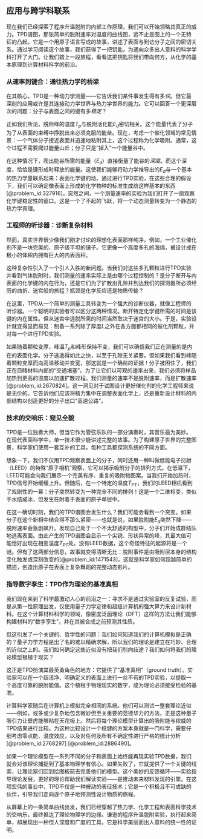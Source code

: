 ## 应用与跨学科联系

现在我们已经探索了程序升温脱附的内部工作原理，我们可以开始领略其真正的威力。TPD谱图，那张简单的脱附速率对温度的曲线图，远不止是图上的一个无特征的凸起。它是一个用原子语言写成的故事，讲述了表面与到访分子之间的密切关系。通过学习阅读这个故事，我们获得了一把钥匙，为通向众多出人意料的科学学科打开了大门。让我们踏上一段旅程，看看这把钥匙将我们带向何方，从化学的基本原理到计算材料科学的前沿。

### 从速率到键合：通往热力学的桥梁

在其核心，TPD是一种动力学测量——它告诉我们某件事发生得有多*快*。但它最深刻的应用或许是其连接动力学世界与热力学世界的能力。它可以回答一个更深层次的问题：分子与表面之间的键有多*稳定*？

正如我们所见，脱附峰的温度$T_p$与脱附活化能$E_d$密切相关。这个能量代表了分子为了从表面的束缚中挣脱出来必须克服的能垒。现在，考虑一个催化领域的常见情景：一个气体分子接近表面并迅速地粘附其上，这个过程称为化学吸附。通常，这个过程不需要爬过能量山丘；分子只是“掉入”一个能量谷中。

在这种情况下，爬出能谷所需的能量（$E_d$）直接衡量了能谷的*深度*。而这个深度，恰恰是键形成时释放的能量。这使我们能够将动力学推导出的$E_d$与一个基本的热力学量联系起来：表面化学键的焓。通过进行TPD实验，在这些合理的假设下，我们可以确定像表面上形成的化学物种的标准生成焓这样基本的东西[@problem_id:327916]。突然之间，一个测量速率的实验为我们打开了一扇观察化学键稳定性的窗口。这是一个了不起的飞跃，将一个动态测量转变为一个静态的热力学真理。

### 工程师的听诊器：诊断复杂材料

然而，真实世界很少像我们刚才讨论的理想化表面那样纯净。例如，一个工业催化剂不是一块完美的、原子级平坦的镜子。它更像一个高度多孔的海绵，被设计成在极小的体积内拥有巨大的内表面积。

这种复杂性引入了一个引人入胜的新问题。当我们对这些多孔颗粒进行TPD实验并看到气体脱附时，我们测量的速率实际上是由哪个过程控制的？是分子断开与内表面的化学键的内在行为，还是它们为了扩散出孔隙并到达我们的探测器所必须经历的曲折、迷宫般的旅程？瓶颈是化学反应还是物质传输？

在这里，TPD从一个简单的测量工具转变为一个强大的诊断仪器，就像工程师的听诊器。一个聪明的实验者可以区分这两种情况。断开特定化学键所需的时间是该键的内在属性。但从迷宫中逃脱所需的时间当然取决于迷宫的大小。于是，实验设计就变得显而易见：制备一系列除了厚度$L$之外在各方面都相同的催化剂颗粒，并对每一个进行TPD实验。

如果随着颗粒变厚，峰温$T_p$和峰形保持不变，我们可以确信我们正在测量的是内在的表面化学。分子逃逸得如此之快，以至于孔隙无关紧要。但如果我们看到峰随着颗粒变厚而向高温移动并变宽，那这就是一个确凿的证据！分子被困住了，我们正在目睹材料内部的“交通堵塞”。为了让它们以可观的速率出来，我们必须将样品加热到更高的温度以加速扩散过程。我们测量的速率不是脱附速率，而是扩散速率[@problem_id:2670824]。这一洞见对于试图设计更好催化剂的化学工程师来说是无价的。它告诉他们应该将精力集中在调整表面化学上，还是重新设计材料的内部结构以创造更好的分子出口“高速公路”。

### 技术的交响乐：窥见全貌

TPD是一位独奏大师，但当它作为管弦乐队的一部分演奏时，其音乐最为美妙。在现代表面科学中，单一技术很少能讲述完整的故事。为了构建原子世界的完整图景，科学家们使用一套互补的工具，每种工具都探测系统的不同方面。

想象一下，我们不仅用TPD观察表面上的分子，同时还用一种叫做低能电子衍射（LEED）的特殊“原子相机”观察，它可以揭示吸附分子的排列方式。在低温下，LEED可能会向我们展示一个完美有序、重复的吸附物图案。当我们开始加热时，TPD信号开始缓缓上升。但随后，在一个特定的温度$T_{PT}$，我们的LEED相机看到了戏剧性的一幕：分子突然转变为一种完全不同的排列！这是一个二维相变，类似于水结成冰，但发生在附着于表面的原子单层中。

在这一确切时刻，我们的TPD谱图会发生什么？我们可能会看到一个突变。如果分子在这个新相中结合得不那么紧密——也就是说，如果脱附能$E_d$突然下降——脱附速率会急剧飙升。发现自己处于一个不太舒适的构型中，分子们开始成群结队地逃离表面。由此产生的TPD谱图会显示一个尖锐、形状异常的峰，其最大值可能恰好出现在相变温度$T_{PT}$处。没有LEED数据，这个奇怪特征的起源将是一个谜。但有了这两部分信息，故事就变得清晰无比：脱附事件是由吸附层本身的结构变化触发或深刻改变的[@problem_id:1471543]。这就是科学家如何超越简单的描述，创造出原子在表面上复杂舞蹈的完整动态影片。

### 指导数字孪生：TPD作为理论的基准真相

我们现在来到了科学最激动人心的前沿之一：寻求不是通过实验室的反复试验，而是从第一性原理出发，仅使用量子力学定律和超级计算机的强大算力来设计新材料。在这个计算材料科学的领域，像密度泛函理论（DFT）这样的方法让我们能够构建材料的“数字孪生”，并在其被合成之前预测其性质。

但这引发了一个关键的、哲学性的问题：我们如何知道我们的计算机模拟是正确的？量子力学方程是出了名的难以精确求解，所以我们的理论是建立在巧妙、合理的近似之上的。我们如何确定这些近似没有把我们引向歧途？我们如何将我们的理论模型根植于现实？

这正是TPD扮演其最英勇角色的地方：它提供了“基准真相”（ground truth）。实验家可以在一个超洁净、明确定义的表面上进行一丝不苟的TPD实验，以提取一个高度可靠的脱附能值。这个植根于物理现实的数字，成为理论必须接受检验的基准。

计算科学家随后在计算机上模拟完全相同的系统。他们可以测试一整套理论近似——例如，或多或少复杂地包含微妙但至关重要的范德华力的方法，正是这种量子吸引力让壁虎能够粘在天花板上。然后将每个理论模型计算出的吸附能与权威的TPD结果进行比较。为这种比较设计一个稳健的方案本身就是一门科学，需要仔细考虑零点能、温度效应，以及对任何及所有不确定性进行严格的统计分析[@problem_id:2768297] [@problem_id:2886490]。

如果一个理论模型在一系列不同的分子和表面上始终能再现实验TPD数据，我们就会对该理论捕捉到了基本物理学有信心。如果失败了，它就提供了一个关键的线索，让理论家们回到绘图板前去完善他们的模型。这个美妙的反馈循环——实验指导理论发展，更好的理论帮助我们解读实验——是推动未来材料发现的引擎。在这项宏伟的事业中，TPD不仅是一种被动的表征技术；它是一个积极且不可或缺的伙伴，引导我们走向逐个原子地预测性设计物质的旅程。

从屏幕上的一条简单曲线出发，我们已经穿越了热力学、化学工程和表面科学技术的交响乐，最终抵达了理论物理学的边缘。谦逊的程序升温脱附实验，执行起来简单，却展现出一种惊人深度和广度的工具，它是科学美丽而出人意料的统一性的证明。